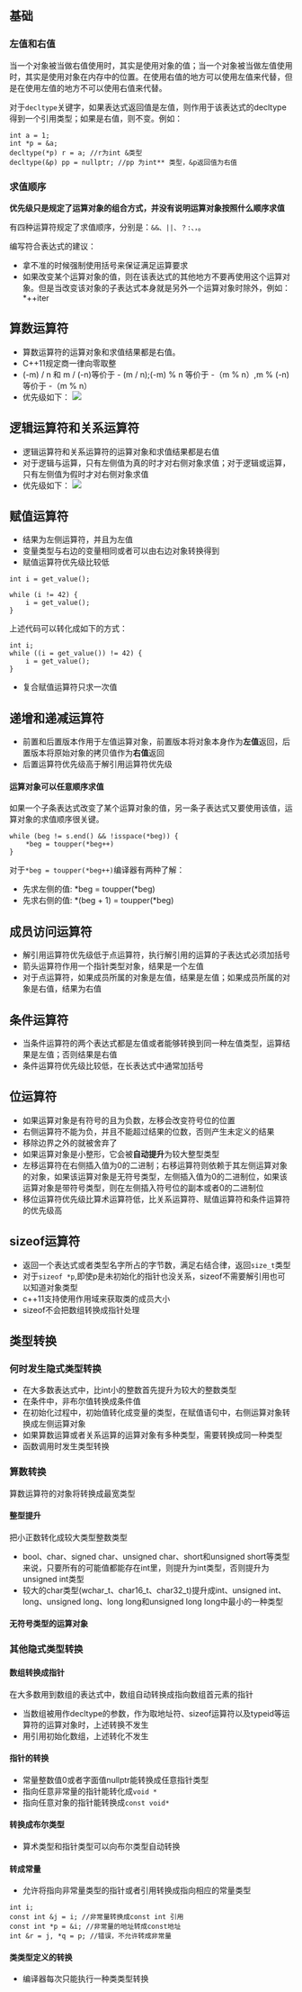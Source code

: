 ## 基础

### 左值和右值

当一个对象被当做右值使用时，其实是使用对象的值；当一个对象被当做左值使用时，其实是使用对象在内存中的位置。在使用右值的地方可以使用左值来代替，但是在使用左值的地方不可以使用右值来代替。

对于`decltype`关键字，如果表达式返回值是左值，则作用于该表达式的decltype得到一个引用类型；如果是右值，则不变。例如：

```
int a = 1;
int *p = &a;
decltype(*p) r = a; //r为int &类型
decltype(&p) pp = nullptr; //pp 为int** 类型，&p返回值为右值

```

### 求值顺序

**优先级只是规定了运算对象的组合方式，并没有说明运算对象按照什么顺序求值**

有四种运算符规定了求值顺序，分别是：`&&、||、？:、，`。

编写符合表达式的建议：
- 拿不准的时候强制使用括号来保证满足运算要求
- 如果改变某个运算对象的值，则在该表达式的其他地方不要再使用这个运算对象。但是当改变该对象的子表达式本身就是另外一个运算对象时除外，例如：*++iter


## 算数运算符

- 算数运算符的运算对象和求值结果都是右值。
- C++11规定商一律向零取整
- (-m) / n 和 m / (-n)等价于 - (m / n);(-m) % n 等价于 -（m % n）,m % (-n)等价于 -（m % n）
- 优先级如下：
![](http://res.cloudinary.com/bytedance14/image/upload/v1531642643/%E5%B1%8F%E5%B9%95%E5%BF%AB%E7%85%A7_2018-07-15_%E4%B8%8B%E5%8D%884.15.12.png)

## 逻辑运算符和关系运算符

- 逻辑运算符和关系运算符的运算对象和求值结果都是右值
- 对于逻辑与运算，只有左侧值为真的时才对右侧对象求值；对于逻辑或运算，只有左侧值为假时才对右侧对象求值
- 优先级如下：
![](http://res.cloudinary.com/bytedance14/image/upload/v1531642654/%E5%B1%8F%E5%B9%95%E5%BF%AB%E7%85%A7_2018-07-15_%E4%B8%8B%E5%8D%884.15.22.png)

## 赋值运算符

- 结果为左侧运算符，并且为左值
- 变量类型与右边的变量相同或者可以由右边对象转换得到
- 赋值运算符优先级比较低

```
int i = get_value();

while (i != 42) {
    i = get_value();
}

```
上述代码可以转化成如下的方式：

```
int i;
while ((i = get_value()) != 42) {
    i = get_value();
}
```
- 复合赋值运算符只求一次值

## 递增和递减运算符

- 前置和后置版本作用于左值运算对象，前置版本将对象本身作为**左值**返回，后置版本将原始对象的拷贝值作为**右值**返回
- 后置运算符优先级高于解引用运算符优先级

#### 运算对象可以任意顺序求值

如果一个子条表达式改变了某个运算对象的值，另一条子表达式又要使用该值，运算对象的求值顺序很关键。
```
while (beg != s.end() && !isspace(*beg)) {
    *beg = toupper(*beg++)
}
```
对于`*beg = toupper(*beg++)`编译器有两种了解：
- 先求左侧的值: *beg = toupper(*beg)
- 先求右侧的值: *(beg + 1) = toupper(*beg)

## 成员访问运算符

- 解引用运算符优先级低于点运算符，执行解引用的运算的子表达式必须加括号
- 箭头运算符作用一个指针类型对象，结果是一个左值
- 对于点运算符，如果成员所属的对象是左值，结果是左值；如果成员所属的对象是右值，结果为右值

## 条件运算符
- 当条件运算符的两个表达式都是左值或者能够转换到同一种左值类型，运算结果是左值；否则结果是右值
- 条件运算符优先级比较低，在长表达式中通常加括号

## 位运算符
- 如果运算对象是有符号的且为负数，左移会改变符号位的位置
- 右侧运算符不能为负，并且不能超过结果的位数，否则产生未定义的结果
- 移除边界之外的就被舍弃了
- 如果运算对象是小整形，它会被**自动提升**为较大整型类型
- 左移运算符在右侧插入值为0的二进制；右移运算符则依赖于其左侧运算对象的对象，如果该运算对象是无符号类型，左侧插入值为0的二进制位，如果该运算对象是带符号类型，则在左侧插入符号位的副本或者0的二进制位
- 移位运算符优先级比算术运算符低，比关系运算符、赋值运算符和条件运算符的优先级高

## sizeof运算符

- 返回一个表达式或者类型名字所占的字节数，满足右结合律，返回`size_t`类型
- 对于`sizeof *p`,即使p是未初始化的指针也没关系，sizeof不需要解引用也可以知道对象类型
- c++11支持使用作用域来获取类的成员大小
- sizeof不会把数组转换成指针处理

## 类型转换

### 何时发生隐式类型转换
- 在大多数表达式中，比int小的整数首先提升为较大的整数类型
- 在条件中，非布尔值转换成条件值
- 在初始化过程中，初始值转化成变量的类型，在赋值语句中，右侧运算对象转换成左侧运算对象
- 如果算数运算或者关系运算的运算对象有多种类型，需要转换成同一种类型
- 函数调用时发生类型转换

### 算数转换

算数运算符的对象将转换成最宽类型

#### 整型提升

把小正数转化成较大类型整数类型
- bool、char、signed char、unsigned char、short和unsigned short等类型来说，只要所有的可能值都能存在int里，则提升为int类型，否则提升为unsigned int类型
- 较大的char类型(wchar_t、char16_t、char32_t)提升成int、unsigned int、long、unsigned long、long long和unsigned long long中最小的一种类型

#### 无符号类型的运算对象

### 其他隐式类型转换

#### 数组转换成指针

在大多数用到数组的表达式中，数组自动转换成指向数组首元素的指针

- 当数组被用作decltype的参数，作为取地址符、sizeof运算符以及typeid等运算符的运算对象时，上述转换不发生
- 用引用初始化数组，上述转化不发生


#### 指针的转换
- 常量整数值0或者字面值nullptr能转换成任意指针类型
- 指向任意非常量的指针能转化成`void *`
- 指向任意对象的指针能转换成`const void*`

#### 转换成布尔类型
- 算术类型和指针类型可以向布尔类型自动转换

#### 转成常量
- 允许将指向非常量类型的指针或者引用转换成指向相应的常量类型
```
int i;
const int &j = i; //非常量转换成const int 引用
const int *p = &i; //非常量的地址转成const地址
int &r = j, *q = p; //错误，不允许转成非常量
```

#### 类类型定义的转换
- 编译器每次只能执行一种类类型转换
